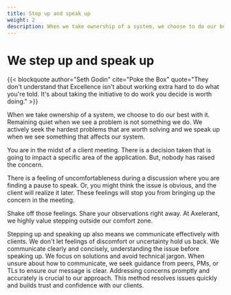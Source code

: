 ```yaml
---
title: Step up and speak up
weight: 2
description: When we take ownership of a system, we choose to do our best with it. Remaining quiet when we see a problem is not something we do. We actively seek the hardest problems that are worth solving and we speak up when we see something that affects our system.
---
```


# We step up and speak up

{{< blockquote author="Seth Godin" cite="Poke the Box" quote="They don't understand that Excellence isn't about working extra hard to do what you're told. It's about taking the initiative to do work you decide is worth doing." >}}

When we take ownership of a system, we choose to do our best with it. Remaining quiet when we see a problem is not something we do. We actively seek the hardest problems that are worth solving and we speak up when we see something that affects our system.

You are in the midst of a client meeting. There is a decision taken that is going to impact a specific area of the application. But, nobody has raised the concern.

There is a feeling of uncomfortableness during a discussion where you are finding a pause to speak. Or, you might think the issue is obvious, and the client will realize it later. These feelings will stop you from bringing up the concern in the meeting.

Shake off those feelings. Share your observations right away. At Axelerant, we highly value stepping outside our comfort zone.

Stepping up and speaking up also means we communicate effectively with clients. We don't let feelings of discomfort or uncertainty hold us back. We communicate clearly and concisely, understanding the issue before speaking up. We focus on solutions and avoid technical jargon. When unsure about how to communicate, we seek guidance from peers, PMs, or TLs to ensure our message is clear. Addressing concerns promptly and accurately is crucial to our approach. This method resolves issues quickly and builds trust and confidence with our clients.
